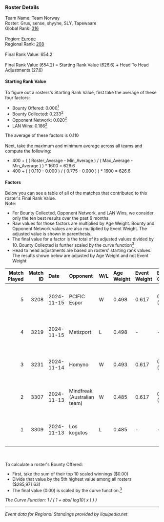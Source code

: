 ### Roster Details<br />
Team Name: Team Norway<br />
Roster: Grus, sense, shyyne, SLY, Tapewaare<br />
Global Rank: [316](../../standings_global_2025_02_28.md)<br />
<br />
Region: [Europe]( ../../standings_europe_2025_02_28.md)<br />
Regional Rank: [208]( ../../standings_europe_2025_02_28.md)<br />
<br />
Final Rank Value:  654.2<br />
<br />
Final Rank Value (654.2) = Starting Rank Value (626.6) + Head To Head Adjustments (27.6)<br />

#### Starting Rank Value<br />
To figure out a rosters's Starting Rank Value, first take the average of these four factors:<br />
- Bounty Offered: 0.000[<sup>1</sup>](#table2)
- Bounty Collected: 0.233[<sup>2</sup>](#table1)
- Opponent Network: 0.020[<sup>2</sup>](#table1)
- LAN Wins: 0.186[<sup>2</sup>](#table1)

The average of these factors is 0.110<br />
<br />
Next, take the maximum and minimum average across all teams and compute the following:<br />
- 400 + ( ( Roster_Average - Min_Average ) / ( Max_Average - Min_Average ) ) * 1600 = 626.6
- 400 + ( ( 0.110 - 0.000 ) / ( 0.775 - 0.000 ) ) * 1600 = 626.6


#### Factors<br />
Below you can see a table of all of the matches that contributed to this roster's Final Rank Value.<br />
Note:<br />

- For Bounty Collected, Opponent Network, and LAN Wins, we consider only the ten best results over the past 6 months.
- Raw values for those factors are multiplied by Age Weight. Bounty and Opponent Network values are also multiplied by Event Weight. The adjusted value is shown in parenthesis.
- The final value for a factor is the total of its adjusted values divided by 10. Bounty Collected is further scaled by the curve function[<sup>3</sup>](#curveFunction)
- Head to head adjustments are based on rosters' starting rank values. The results shown below are adjusted by Age Weight and not Event Weight
<span id="table1"></span><br />


| Match Played | Match ID | Date       | Opponent                    | W/L | Age Weight | Event Weight | Bounty Collected | Opponent Network | LAN Wins  | H2H Adj. | Roster                              |
| -: | -: | :- | :- | :- | :- | :- | :- | :- | :- | -: | :- |
|            5 |     3208 | 2024-11-15 | PCIFIC Espor                | W   | 0.498      | 0.617        | 0.005 (0.002)    | 0.275 (0.084)    | 1 (0.498) |    10.95 | Grus, sense, shyyne, SLY, Tapewaare |
|            4 |     3219 | 2024-11-15 | Metizport                   | L   | 0.498      | -            | -                | -                | -         |    -0.90 | Grus, sense, shyyne, SLY, Tapewaare |
|            3 |     3231 | 2024-11-14 | Homyno                      | W   | 0.493      | 0.617        | 0.009 (0.003)    | 0.208 (0.063)    | 1 (0.493) |     9.67 | Grus, sense, shyyne, SLY, Tapewaare |
|            2 |     3307 | 2024-11-13 | Mindfreak (Australian team) | W   | 0.485      | 0.617        | 0.002 (0.001)    | 0.162 (0.049)    | 1 (0.485) |    10.16 | Grus, sense, shyyne, SLY, Tapewaare |
|            1 |     3309 | 2024-11-13 | Los kogutos                 | L   | 0.485      | -            | -                | -                | -         |    -2.28 | Grus, sense, shyyne, SLY, Tapewaare |

<br />
<span id="table2"></span><br />
To calculate a roster's Bounty Offered:<br />

- First, take the sum of their top 10 scaled winnings ($0.00)
- Divide that value by the 5th highest value among all rosters ($285,971.63)
- The final value (0.00) is scaled by the curve function.[<sup>3</sup>](#curveFunction)

<span id="curveFunction"></span>_The Curve Function: 1 / ( 1 + abs( log10( x ) ) )_<br />

---
_Event data for Regional Standings provided by liquipedia.net_<br />
